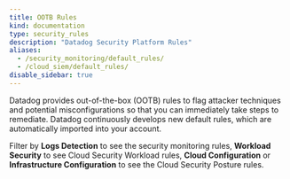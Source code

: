 ```yaml
---
title: OOTB Rules
kind: documentation
type: security_rules
description: "Datadog Security Platform Rules"
aliases:
  - /security_monitoring/default_rules/
  - /cloud_siem/default_rules/
disable_sidebar: true
---
```


Datadog provides out-of-the-box (OOTB) rules to flag attacker techniques and potential misconfigurations so that you can immediately take steps to remediate. Datadog continuously develops new default rules, which are automatically imported into your account.

Filter by **Logs Detection** to see the security monitoring rules, **Workload Security** to see Cloud Security Workload rules, **Cloud Configuration** or **Infrastructure Configuration** to see the Cloud Security Posture rules.
